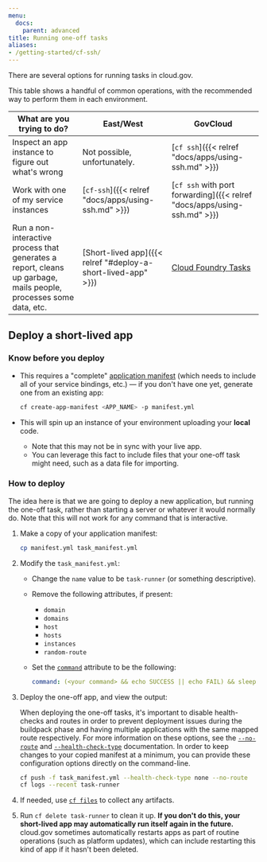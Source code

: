 ```yaml
---
menu:
  docs:
    parent: advanced
title: Running one-off tasks
aliases:
- /getting-started/cf-ssh/
---
```


There are several options for running tasks in cloud.gov.

This table shows a handful of common operations, with the recommended way to perform them in each environment.

What are you trying to do? | East/West | GovCloud
--- | --- | ---
Inspect an app instance to figure out what's wrong | Not possible, unfortunately. | [`cf ssh`]({{< relref "docs/apps/using-ssh.md" >}})
Work with one of my service instances | [`cf-ssh`]({{< relref "docs/apps/using-ssh.md" >}}) | [`cf ssh` with port forwarding]({{< relref "docs/apps/using-ssh.md" >}})
Run a non-interactive process that generates a report, cleans up garbage, mails people, processes some data, etc. | [Short-lived app]({{< relref "#deploy-a-short-lived-app" >}}) | [Cloud Foundry Tasks](https://docs.cloudfoundry.org/devguide/using-tasks.html)

## Deploy a short-lived app

### Know before you deploy

* This requires a "complete" [application manifest](http://docs.cloudfoundry.org/devguide/deploy-apps/manifest.html) (which needs to include all of your service bindings, etc.) &mdash; if you don't have one yet, generate one from an existing app:

    ```bash
    cf create-app-manifest <APP_NAME> -p manifest.yml
    ```

* This will spin up an instance of your environment uploading your **local** code.
    * Note that this may not be in sync with your live app.
    * You can leverage this fact to include files that your one-off task might need, such as a data file for importing.

### How to deploy

The idea here is that we are going to deploy a new application, but running the
one-off task, rather than starting a server or whatever it would normally do.
Note that this will not work for any command that is interactive.

1. Make a copy of your application manifest:

    ```bash
    cp manifest.yml task_manifest.yml
    ```

1. Modify the `task_manifest.yml`:
    * Change the `name` value to be `task-runner` (or something descriptive).
    * Remove the following attributes, if present:
        * `domain`
        * `domains`
        * `host`
        * `hosts`
        * `instances`
        * `random-route`
    * Set the [`command`](https://docs.cloudfoundry.org/devguide/deploy-apps/manifest.html#start-commands) attribute to be the following:

        ```yaml
        command: (<your command> && echo SUCCESS || echo FAIL) && sleep infinity
        ```

1. Deploy the one-off app, and view the output:

   When deploying the one-off tasks, it's important to disable health-checks and
   routes in order to prevent deployment issues during the buildpack phase and
   having multiple applications with the same mapped route respectively. For
   more information on these options, see the [`--no-route`][cf-no-route] and
   [`--health-check-type`][cf-health-check] documentation. In order to keep
   changes to your copied manifest at a minimum, you can provide these
   configuration options directly on the command-line.

    ```bash
    cf push -f task_manifest.yml --health-check-type none --no-route
    cf logs --recent task-runner
    ```
1. If needed, use [`cf files`][] to collect any artifacts.
1. Run `cf delete task-runner` to clean it up. **If you don't do this, your short-lived app may automatically run itself again in the future.** cloud.gov sometimes automatically restarts apps as part of routine operations (such as platform updates), which can include restarting this kind of app if it hasn't been deleted.

[`cf files`]: http://cli.cloudfoundry.org/en-US/cf/files.html

[cf-no-route]: https://docs.cloudfoundry.org/devguide/deploy-apps/manifest.html#no-route "CloudFoundry Documentation about --no-route"
[cf-health-check]: https://docs.cloudfoundry.org/devguide/deploy-apps/manifest.html#health-check-type "CloudFoundry Documentation about --health-check-type"
